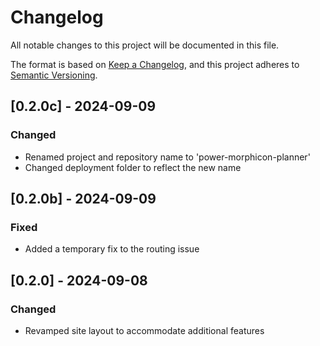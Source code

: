 # Changelog

All notable changes to this project will be documented in this file.

The format is based on [Keep a Changelog](https://keepachangelog.com/en/1.0.0/), and this project adheres to [Semantic Versioning](https://semver.org/spec/v2.0.0.html).

## [0.2.0c] - 2024-09-09
### Changed
- Renamed project and repository name to 'power-morphicon-planner'
- Changed deployment folder to reflect the new name

## [0.2.0b] - 2024-09-09
### Fixed
- Added a temporary fix to the routing issue

## [0.2.0] - 2024-09-08
### Changed
- Revamped site layout to accommodate additional features